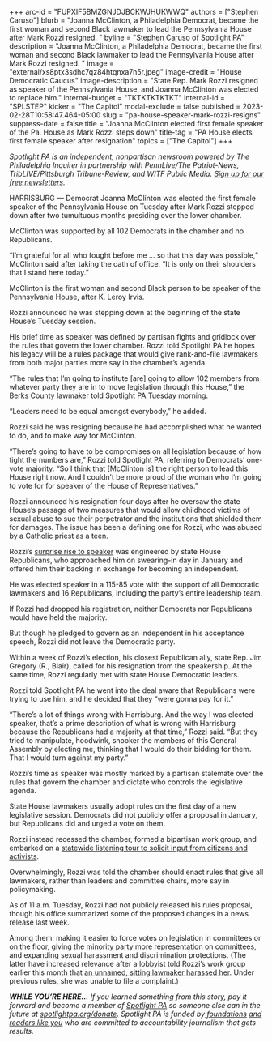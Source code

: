 +++
arc-id = "FUPXIF5BMZGNJDJBCKWJHUKWWQ"
authors = ["Stephen Caruso"]
blurb = "Joanna McClinton, a Philadelphia Democrat, became the first woman and second Black lawmaker to lead the Pennsylvania House after Mark Rozzi resigned. "
byline = "Stephen Caruso of Spotlight PA"
description = "Joanna McClinton, a Philadelphia Democrat, became the first woman and second Black lawmaker to lead the Pennsylvania House after Mark Rozzi resigned. "
image = "external/xs8ptx3sdhc7qz84htqnxa7h5r.jpeg"
image-credit = "House Democratic Caucus"
image-description = "State Rep. Mark Rozzi resigned as speaker of the Pennsylvania House, and Joanna McClinton was elected to replace him."
internal-budget = "TKTKTKTKTKT"
internal-id = "SPLSTEP"
kicker = "The Capitol"
modal-exclude = false
published = 2023-02-28T10:58:47.464-05:00
slug = "pa-house-speaker-mark-rozzi-resigns"
suppress-date = false
title = "Joanna McClinton elected first female speaker of the Pa. House as Mark Rozzi steps down"
title-tag = "PA House elects first female speaker after resignation"
topics = ["The Capitol"]
+++

<a href="https://www.spotlightpa.org/"><i>Spotlight PA</i></a><i> is an independent, nonpartisan newsroom powered by The Philadelphia Inquirer in partnership with PennLive/The Patriot-News, TribLIVE/Pittsburgh Tribune-Review, and WITF Public Media. </i><a href="https://www.spotlightpa.org/newsletters"><i>Sign up for our free newsletters</i></a><i>.</i>

HARRISBURG — Democrat Joanna McClinton was elected the first female speaker of the Pennsylvania House on Tuesday after Mark Rozzi stepped down after two tumultuous months presiding over the lower chamber.

McClinton was supported by all 102 Democrats in the chamber and no Republicans.

“I’m grateful for all who fought before me … so that this day was possible,” McClinton said after taking the oath of office. “It is only on their shoulders that I stand here today.”

<script src="https://www.spotlightpa.org/embed.js" async></script><div data-spl-embed-version="1" data-spl-src="https://www.spotlightpa.org/embeds/newsletter/"></div>


McClinton is the first woman and second Black person to be speaker of the Pennsylvania House, after K. Leroy Irvis.

Rozzi announced he was stepping down at the beginning of the state House’s Tuesday session.

His brief time as speaker was defined by partisan fights and gridlock over the rules that govern the lower chamber. Rozzi told Spotlight PA he hopes his legacy will be a rules package that would give rank-and-file lawmakers from both major parties more say in the chamber’s agenda.

“The rules that I’m going to institute [are] going to allow 102 members from whatever party they are in to move legislation through this House,” the Berks County lawmaker told Spotlight PA Tuesday morning.

“Leaders need to be equal amongst everybody,” he added.

Rozzi said he was resigning because he had accomplished what he wanted to do, and to make way for McClinton.

“There’s going to have to be compromises on all legislation because of how tight the numbers are,” Rozzi told Spotlight PA, referring to Democrats’ one-vote majority. “So I think that [McClinton is] the right person to lead this House right now. And I couldn’t be more proud of the woman who I’m going to vote for for speaker of the House of Representatives.”

Rozzi announced his resignation four days after he oversaw the state House’s passage of two measures that would allow childhood victims of sexual abuse to sue their perpetrator and the institutions that shielded them for damages. The issue has been a defining one for Rozzi, who was abused by a Catholic priest as a teen.

Rozzi’s <a href="https://www.spotlightpa.org/news/2023/01/pa-midterm-election-2022-house-majority-democrats-speaker-election/">surprise rise to speaker</a> was engineered by state House Republicans, who approached him on swearing-in day in January and offered him their backing in exchange for becoming an independent.

He was elected speaker in a 115-85 vote with the support of all Democratic lawmakers and 16 Republicans, including the party’s entire leadership team.

If Rozzi had dropped his registration, neither Democrats nor Republicans would have held the majority.

But though he pledged to govern as an independent in his acceptance speech, Rozzi did not leave the Democratic party.

Within a week of Rozzi’s election, his closest Republican ally, state Rep. Jim Gregory (R., Blair), called for his resignation from the speakership. At the same time, Rozzi regularly met with state House Democratic leaders.

Rozzi told Spotlight PA he went into the deal aware that Republicans were trying to use him, and he decided that they “were gonna pay for it.”

“There’s a lot of things wrong with Harrisburg. And the way I was elected speaker, that’s a prime description of what is wrong with Harrisburg because the Republicans had a majority at that time,” Rozzi said. “But they tried to manipulate, hoodwink, snooker the members of this General Assembly by electing me, thinking that I would do their bidding for them. That I would turn against my party.”

Rozzi’s time as speaker was mostly marked by a partisan stalemate over the rules that govern the chamber and dictate who controls the legislative agenda.

State House lawmakers usually adopt rules on the first day of a new legislative session. Democrats did not publicly offer a proposal in January, but Republicans did and urged a vote on them.

Rozzi instead recessed the chamber, formed a bipartisan work group, and embarked on a <a href="https://www.spotlightpa.org/news/2023/02/pa-house-deadlock-speaker-mark-rozzi-listening-tour/">statewide listening tour to solicit input from citizens and activists</a>.

<script src="https://www.spotlightpa.org/embed.js" async></script><div data-spl-embed-version="1" data-spl-src="https://www.spotlightpa.org/embeds/donate/"></div>


Overwhelmingly, Rozzi was told the chamber should enact rules that give all lawmakers, rather than leaders and committee chairs, more say in policymaking.

As of 11 a.m. Tuesday, Rozzi had not publicly released his rules proposal, though his office summarized some of the proposed changes in a news release last week.

Among them: making it easier to force votes on legislation in committees or on the floor, giving the minority party more representation on committees, and expanding sexual harassment and discrimination protections. (The latter have increased relevance after a lobbyist told Rozzi’s work group earlier this month that <a href="https://www.spotlightpa.org/news/2023/01/pa-house-lawmaker-harassment-allegation-misconduct-rules/">an unnamed, sitting lawmaker harassed her</a>. Under previous rules, she was unable to file a complaint.)

<i><b>WHILE YOU’RE HERE...</b></i><i> If you learned something from this story, pay it forward and become a member of </i><a href="https://www.spotlightpa.org/"><i>Spotlight PA</i></a><i> so someone else can in the future at </i><a href="http://spotlightpa.org/donate"><i>spotlightpa.org/donate</i></a><i>. Spotlight PA is funded by</i><a href="https://www.spotlightpa.org/support"><i> foundations</i></a><i> </i><a href="https://www.spotlightpa.org/support"><i>and readers like you</i></a><i> who are committed to accountability journalism that gets results.</i>
